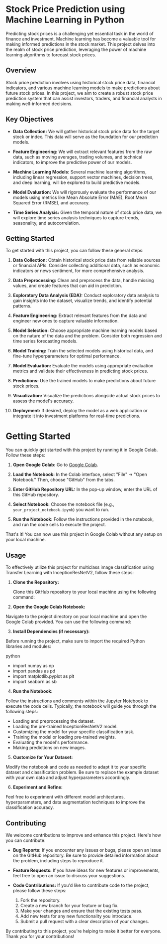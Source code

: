 # Stock Price Prediction using Machine Learning in Python

Predicting stock prices is a challenging yet essential task in the world of finance and investment. Machine learning has become a valuable tool for making informed predictions in the stock market. This project delves into the realm of stock price prediction, leveraging the power of machine learning algorithms to forecast stock prices.

## Overview

Stock price prediction involves using historical stock price data, financial indicators, and various machine learning models to make predictions about future stock prices. In this project, we aim to create a robust stock price prediction system that can assist investors, traders, and financial analysts in making well-informed decisions.

## Key Objectives

- **Data Collection:** We will gather historical stock price data for the target stock or index. This data will serve as the foundation for our prediction models.

- **Feature Engineering:** We will extract relevant features from the raw data, such as moving averages, trading volumes, and technical indicators, to improve the predictive power of our models.

- **Machine Learning Models:** Several machine learning algorithms, including linear regression, support vector machines, decision trees, and deep learning, will be explored to build predictive models.

- **Model Evaluation:** We will rigorously evaluate the performance of our models using metrics like Mean Absolute Error (MAE), Root Mean Squared Error (RMSE), and accuracy.

- **Time Series Analysis:** Given the temporal nature of stock price data, we will explore time series analysis techniques to capture trends, seasonality, and autocorrelation.

## Getting Started

To get started with this project, you can follow these general steps:

1. **Data Collection:** Obtain historical stock price data from reliable sources or financial APIs. Consider collecting additional data, such as economic indicators or news sentiment, for more comprehensive analysis.

2. **Data Preprocessing:** Clean and preprocess the data, handle missing values, and create features that can aid in prediction.

3. **Exploratory Data Analysis (EDA):** Conduct exploratory data analysis to gain insights into the dataset, visualize trends, and identify potential patterns.

4. **Feature Engineering:** Extract relevant features from the data and engineer new ones to capture valuable information.

5. **Model Selection:** Choose appropriate machine learning models based on the nature of the data and the problem. Consider both regression and time series forecasting models.

6. **Model Training:** Train the selected models using historical data, and fine-tune hyperparameters for optimal performance.

7. **Model Evaluation:** Evaluate the models using appropriate evaluation metrics and validate their effectiveness in predicting stock prices.

8. **Predictions:** Use the trained models to make predictions about future stock prices.

9. **Visualization:** Visualize the predictions alongside actual stock prices to assess the model's accuracy.

10. **Deployment:** If desired, deploy the model as a web application or integrate it into investment platforms for real-time predictions.

# Getting Started

You can quickly get started with this project by running it in Google Colab. Follow these steps:

1. **Open Google Colab:** Go to [Google Colab](https://colab.research.google.com/drive/1atjJex2supQvwuvG9CzxGiDNnqsAD2Lf?usp=sharing).

2. **Load the Notebook:** In the Colab interface, select "File" -> "Open Notebook." Then, choose "GitHub" from the tabs.

3. **Enter GitHub Repository URL:** In the pop-up window, enter the URL of this GitHub repository.

4. **Select Notebook:** Choose the notebook file (e.g., `your_project_notebook.ipynb`) you want to run.

5. **Run the Notebook:** Follow the instructions provided in the notebook, and run the code cells to execute the project.

That's it! You can now use this project in Google Colab without any setup on your local machine.


## Usage

To effectively utilize this project for multiclass image classification using Transfer Learning with InceptionResNetV2, follow these steps:

1. **Clone the Repository:**

   Clone this GitHub repository to your local machine using the following command:

2. **Open the Google Colab Notebook:**

Navigate to the project directory on your local machine and open the Google Colab provided. You can use the following command:

3. **Install Dependencies (if necessary):**

Before running the project, make sure to import the required Python libraries and modules:

python
- import numpy as np
- import pandas as pd
- import matplotlib.pyplot as plt
- import seaborn as sb


4. **Run the Notebook:**

Follow the instructions and comments within the Jupyter Notebook to execute the code cells. Typically, the notebook will guide you through the following steps:

- Loading and preprocessing the dataset.
- Loading the pre-trained InceptionResNetV2 model.
- Customizing the model for your specific classification task.
- Training the model or loading pre-trained weights.
- Evaluating the model's performance.
- Making predictions on new images.

5. **Customize for Your Dataset:**

Modify the notebook and code as needed to adapt it to your specific dataset and classification problem. Be sure to replace the example dataset with your own data and adjust hyperparameters accordingly.

6. **Experiment and Refine:**

Feel free to experiment with different model architectures, hyperparameters, and data augmentation techniques to improve the classification accuracy.


## Contributing

We welcome contributions to improve and enhance this project. Here's how you can contribute:

- **Bug Reports:** If you encounter any issues or bugs, please open an issue on the GitHub repository. Be sure to provide detailed information about the problem, including steps to reproduce it.

- **Feature Requests:** If you have ideas for new features or improvements, feel free to open an issue to discuss your suggestions.

- **Code Contributions:** If you'd like to contribute code to the project, please follow these steps:
   1. Fork the repository.
   2. Create a new branch for your feature or bug fix.
   3. Make your changes and ensure that the existing tests pass.
   4. Add new tests for any new functionality you introduce.
   5. Submit a pull request with a clear description of your changes.

By contributing to this project, you're helping to make it better for everyone. Thank you for your contributions!
